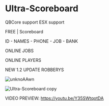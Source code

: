 # Ultra-Scoreboard

QBCore support
ESX support

FREE | Scoreboard
 
ID - NAMES - PHONE - JOB - BANK

ONLINE JOBS

ONLINE PLAYERS

NEW 1.2 UPDATE ROBBERYS


![unknoAAwn](https://user-images.githubusercontent.com/86611932/192689145-d85d967e-447b-4ad6-bf76-ccc7b8599a64.png)
 
![Ultra-Scoreboard copy](https://user-images.githubusercontent.com/86611932/192123208-45075f71-9d85-4747-9223-b7de1d9941e9.png)


VIDEO PREVIEW:
https://youtu.be/Y35SWtqotDA

